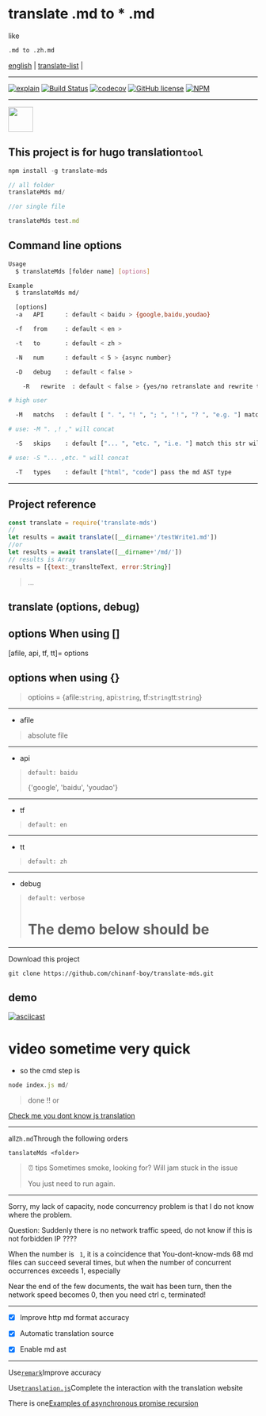 # translate .md to \* .md

like

```bash
.md to .zh.md
```

[english](./README.en.md) |
[translate-list](https://github.com/chinanf-boy/translate-list) |

* * *

[![explain](http://llever.com/explain.svg)](https://github.com/chinanf-boy/explain-translateMds)
[![Build Status](https://travis-ci.org/chinanf-boy/translate-mds.svg?branch=master)](https://travis-ci.org/chinanf-boy/translate-mds)
[![codecov](https://codecov.io/gh/chinanf-boy/translate-mds/branch/master/graph/badge.svg)](https://codecov.io/gh/chinanf-boy/translate-mds)
[![GitHub license](https://img.shields.io/github/license/chinanf-boy/translate-mds.svg)](https://github.com/chinanf-boy/translate-mds/blob/master/License)
[![NPM](https://nodei.co/npm/translate-mds.png)](https://nodei.co/npm/translate-mds/)

* * *

<a href="https://patreon.com/yobrave">
<img src="https://c5.patreon.com/external/logo/become_a_patron_button@2x.png" height="50">
</a>

## This project is for hugo translation`tool`

```js
npm install -g translate-mds
```

```js
// all folder
translateMds md/

//or single file

translateMds test.md
```

## Command line options

``` bash
Usage
  $ translateMds [folder name] [options]

Example
  $ translateMds md/

  [options]
  -a   API      : default < baidu > {google,baidu,youdao}

  -f   from     : default < en >

  -t   to       : default < zh >

  -N   num      : default < 5 > {async number}

  -D   debug    : default < false >

	-R   rewrite  : default < false > {yes/no retranslate and rewrite translate file}

# high user

  -M   matchs   : default [ ". ", "! ", "; ", "！", "? ", "e.g. "] match this str, merge translate

# use: -M ". ,! ," will concat

  -S   skips    : default ["... ", "etc. ", "i.e. "] match this str will, skip merge translate

# use: -S "... ,etc. " will concat

  -T   types    : default ["html", "code"] pass the md AST type
```

* * *

## Project reference

```js
const translate = require('translate-mds')
//
let results = await translate([__dirname+'/testWrite1.md'])
//or
let results = await translate([__dirname+'/md/'])
// results is Array
results = [{text:_translteText, error:String}]

```

> ...

## translate (options, debug)

## options When using \[]

[afile, api, tf, tt]= options

## options when using {}

> optioins = {afile:`string`, api:`string`, tf:`string`tt:`string`}

* * *

-   afile

> absolute file

* * *

-   api

> `default: baidu`
>
> {'google', 'baidu', 'youdao'}

* * *

-   tf

> `default: en`

* * *

-   tt

> `default: zh`

* * *

-   debug

> `default: verbose`
>
> # The demo below should be

* * *

Download this project

    git clone https://github.com/chinanf-boy/translate-mds.git

## demo

[![asciicast](https://asciinema.org/a/aPDJ0Vdt3awZs8NJV8DtYH0ww.png)](https://asciinema.org/a/aPDJ0Vdt3awZs8NJV8DtYH0ww)

# video sometime very quick

-   so the cmd step is

```js
node index.js md/
```

> done !! or

[Check me you dont know js translation](https://github.com/chinanf-boy/You-Dont-Know-Js)

* * *

all`Zh.md`Through the following orders

    tanslateMds <folder>

> ⏰ tips Sometimes smoke, looking for? Will jam stuck in the issue
>
> You just need to run again.

* * *

Sorry, my lack of capacity, node concurrency problem is that I do not know where the problem.

Question: Suddenly there is no network traffic speed, do not know if this is not forbidden IP ????

When the number is `` 1``, it is a coincidence that You-dont-know-mds 68 md files can succeed several times, but when the number of concurrent occurrences exceeds 1, especially

Near the end of the few documents, the wait has been turn, then the network speed becomes 0, then you need ctrl c, terminated!

* * *

-   [x] Improve http md format accuracy

-   [x] Automatic translation source

-   [x] Enable md ast

* * *

Use[`remark`](https://github.com/wooorm/remark)Improve accuracy

Use[`translation.js`](https://github.com/Selection-Translator/translation.js)Complete the interaction with the translation website

There is one[Examples of asynchronous promise recursion](https://github.com/chinanf-boy/translate-mds/blob/master/src/setObjectKey.js#L78)
